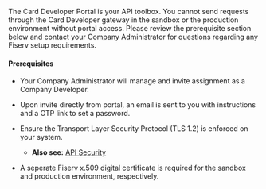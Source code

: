 The Card Developer Portal is your API toolbox. You cannot send requests through the Card Developer gateway in the sandbox or the production environment without portal access. Please review the prerequisite section below and contact your Company Administrator for questions regarding any Fiserv setup requirements.

 
#### Prerequisites

*  Your Company Administrator will manage and invite assignment as a Company Developer. 

*  Upon invite directly from portal, an email is sent to you with instructions and a OTP link to set a password.

*  Ensure the Transport Layer Security Protocol (TLS 1.2) is enforced on your system.

   *  **Also see:** [API Security](https://card.developer.fiserv.com/documentation/api-portal-card-developers/api-security)
  
*  A seperate Fiserv x.509 digital certificate is required for the sandbox and production environment, respectively.
